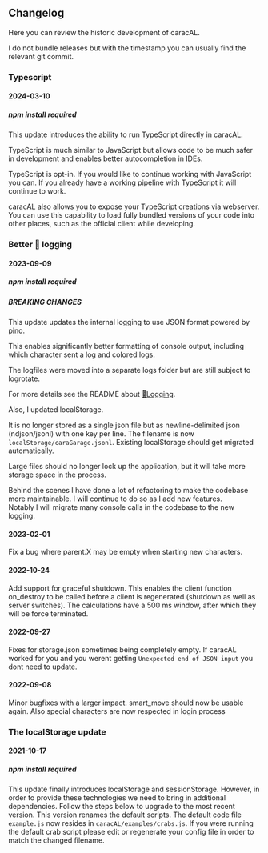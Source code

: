## Changelog

Here you can review the historic development of caracAL.

I do not bundle releases but with the timestamp you can usually find the relevant git commit.

### Typescript

#### 2024-03-10

##### npm install required

This update introduces the ability to run TypeScript directly in caracAL.

TypeScript is much similar to JavaScript but allows code to be much safer in development and enables better autocompletion in IDEs.

TypeScript is opt-in. If you would like to continue working with JavaScript you can. If you already have a working pipeline with TypeScript it will continue to work.

caracAL also allows you to expose your TypeScript creations via webserver.
You can use this capability to load fully bundled versions of your code into other places, such as the official client while developing.

### Better 🌲 **logging**

#### 2023-09-09

##### npm install required

##### BREAKING CHANGES

This update updates the internal logging to use JSON format powered by [pino](https://www.npmjs.com/package/pino "the logging framework pino").

This enables significantly better formatting of console output, including which character sent a log and colored logs.

The logfiles were moved into a separate logs folder but are still subject to logrotate.

For more details see the README about [🌲Logging](./README.md#🌲logging "logging section of README.md").

Also, I updated localStorage.

It is no longer stored as a single json file but as newline-delimited json (ndjson/jsonl) with one key per line.
The filename is now `localStorage/caraGarage.jsonl`.
Existing localStorage should get migrated automatically.

Large files should no longer lock up the application, but it will take more storage space in the process.

Behind the scenes I have done a lot of refactoring to make the codebase more maintainable. I will continue to do so as I add new features.  
Notably I will migrate many console calls in the codebase to the new logging.

#### 2023-02-01

Fix a bug where parent.X may be empty when starting new characters.

#### 2022-10-24

Add support for graceful shutdown. This enables the client function on_destroy to be called before a client is regenerated (shutdown as well as server switches).
The calculations have a 500 ms window, after which they will be force terminated.

#### 2022-09-27

Fixes for storage.json sometimes being completely empty.
If caracAL worked for you and you werent getting `Unexpected end of JSON input` you dont need to update.

#### 2022-09-08

Minor bugfixes with a larger impact.
smart_move should now be usable again.
Also special characters are now respected in login process

### The localStorage update

#### 2021-10-17

##### npm install required

This update finally introduces localStorage and sessionStorage. However, in order to provide these technologies we need to bring in additional dependencies. Follow the steps below to upgrade to the most recent version. This version renames the default scripts. The default code file `example.js` now resides in `caracAL/examples/crabs.js`. If you were running the default crab script please edit or regenerate your config file in order to match the changed filename.
